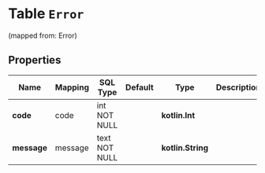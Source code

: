 
# Table `Error`
(mapped from: Error)

## Properties
Name | Mapping | SQL Type | Default | Type | Description | Notes
---- | ------- | -------- | ------- | ---- | ----------- | -----
**code** | code | int NOT NULL |  | **kotlin.Int** |  | 
**message** | message | text NOT NULL |  | **kotlin.String** |  | 




